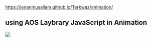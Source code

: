https://jenanmusallam.github.io/Terkwaz/animation/

## using AOS Laybrary JavaScript in Animation 

[logo]: https://github.com/Jenanmusallam/Terkwaz/blob/main/animation/terkwaz.png "Logo Musallam Photography"

![](https://github.com/Jenanmusallam/Terkwaz/blob/main/animation/screencapture.png)
